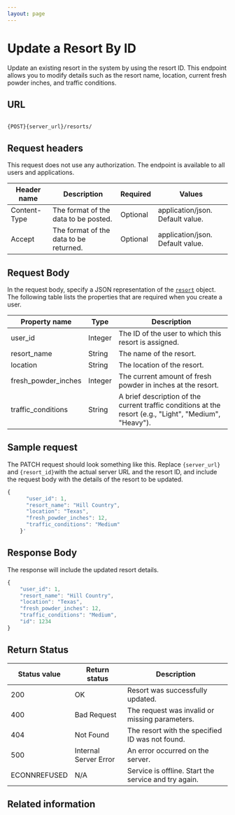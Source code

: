 ```yaml
---
layout: page
---
```


# Update a Resort By ID

Update an existing resort in the system by using the resort ID. This endpoint allows you to modify details such as the resort name, location, current fresh powder inches, and traffic conditions.

## URL

```shell

{POST}{server_url}/resorts/
```

## Request headers

This request does not use any authorization. The endpoint is available to all users and applications.

| Header name | Description | Required | Values |
| -------------- | ------ | ------------ |------------ |
| Content-Type | The format of the data to be posted. | Optional | application/json. Default value.  |
| Accept | The format of the data to be returned. | Optional | application/json. Default value. |

## Request Body

In the request body, specify a JSON representation of the [`resort`](resort) object. The following table lists the properties that are required when you create a user.

| Property name         | Type     | Description                                            |
|-----------------------|----------|--------------------------------------------------------|
| user_id               | Integer  | The ID of the user to which this resort is assigned.   |
| resort_name           | String   | The name of the resort.                                |
| location              | String   | The location of the resort.                            |
| fresh_powder_inches   | Integer  | The current amount of fresh powder in inches at the resort. |
| traffic_conditions    | String   | A brief description of the current traffic conditions at the resort (e.g., "Light", "Medium", "Heavy"). |

## Sample request

The PATCH request should look something like this. Replace `{server_url}` and `{resort_id}`with the actual server URL and the resort ID, and include the request body with the details of the resort to be updated.

```js
{
      "user_id": 1,
      "resort_name": "Hill Country",
      "location": "Texas",
      "fresh_powder_inches": 12,
      "traffic_conditions": "Medium"
    }'
```

## Response Body

The response will include the updated resort details.

```js
{
    "user_id": 1,
    "resort_name": "Hill Country",
    "location": "Texas",
    "fresh_powder_inches": 12,
    "traffic_conditions": "Medium",
    "id": 1234
}

```

## Return Status

| Status value    | Return status         | Description                                    |
|-----------------|-----------------------|------------------------------------------------|
| 200             | OK                    | Resort was successfully updated.               |
| 400             | Bad Request           | The request was invalid or missing parameters. |
| 404             | Not Found             | The resort with the specified ID was not found. |
| 500             | Internal Server Error | An error occurred on the server.               |
| ECONNREFUSED    | N/A                   | Service is offline. Start the service and try again. |

## Related information

